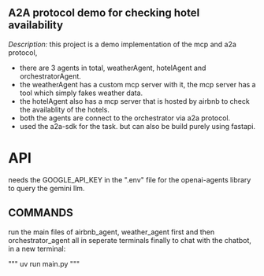 ## A2A protocol demo for checking hotel availability 

*Description:* this project is a demo implementation of the mcp and a2a protocol, 
- there are 3 agents in total, weatherAgent, hotelAgent and orchestratorAgent.
- the weatherAgent has a custom mcp server with it, the mcp server has a tool which simply fakes weather data.
- the hotelAgent also has a mcp server that is hosted by airbnb to check the availablity of the hotels.
- both the agents are connect to the orchestrator via a2a protocol.
- used the a2a-sdk for the task. but can also be build purely using fastapi.

# API
needs the GOOGLE_API_KEY in the ".env" file for the openai-agents library to query the gemini llm.


##  COMMANDS
run the main files of airbnb_agent, weather_agent first and then orchestrator_agent all in seperate terminals
finally to chat with the chatbot,
in a new terminal:

"""
uv run main.py
"""





